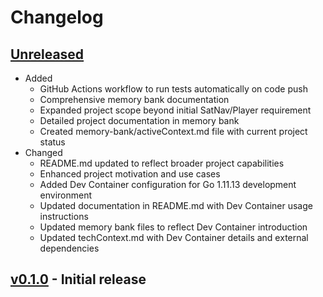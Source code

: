 # Changelog

## [Unreleased][]

* Added
  * GitHub Actions workflow to run tests automatically on code push
  * Comprehensive memory bank documentation
  * Expanded project scope beyond initial SatNav/Player requirement
  * Detailed project documentation in memory bank
  * Created memory-bank/activeContext.md file with current project status
* Changed
  * README.md updated to reflect broader project capabilities
  * Enhanced project motivation and use cases
  * Added Dev Container configuration for Go 1.11.13 development environment
  * Updated documentation in README.md with Dev Container usage instructions
  * Updated memory bank files to reflect Dev Container introduction
  * Updated techContext.md with Dev Container details and external dependencies

## [v0.1.0][] - Initial release

[Unreleased]:
  https://github.com/upperstream/id3stat/compare/v0.1.0...HEAD
[v0.1.0]:
  https://github.com/upperstream/id3stat/releases/tag/v0.1.0
